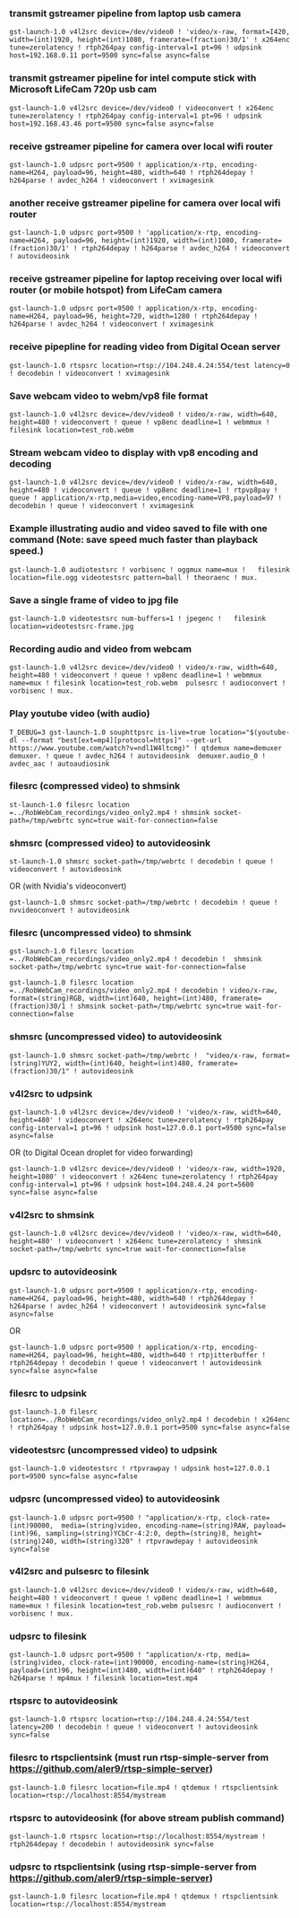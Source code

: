 ### transmit gstreamer pipeline from laptop usb camera

	gst-launch-1.0 v4l2src device=/dev/video0 ! 'video/x-raw, format=I420, width=(int)1920, height=(int)1080, framerate=(fraction)30/1' ! x264enc tune=zerolatency ! rtph264pay config-interval=1 pt=96 ! udpsink host=192.168.0.11 port=9500 sync=false async=false

### transmit gstreamer pipeline for intel compute stick with Microsoft LifeCam 720p usb cam

	gst-launch-1.0 v4l2src device=/dev/video0 ! videoconvert ! x264enc tune=zerolatency ! rtph264pay config-interval=1 pt=96 ! udpsink host=192.168.43.46 port=9500 sync=false async=false

### receive gstreamer pipeline for camera over local wifi router

	gst-launch-1.0 udpsrc port=9500 ! application/x-rtp, encoding-name=H264, payload=96, height=480, width=640 ! rtph264depay ! h264parse ! avdec_h264 ! videoconvert ! xvimagesink

### another receive gstreamer pipeline for camera over local wifi router

	gst-launch-1.0 udpsrc port=9500 ! 'application/x-rtp, encoding-name=H264, payload=96, height=(int)1920, width=(int)1080, framerate=(fraction)30/1' ! rtph264depay ! h264parse ! avdec_h264 ! videoconvert ! autovideosink

### receive gstreamer pipeline for laptop receiving over local wifi router (or mobile hotspot) from LifeCam camera

	gst-launch-1.0 udpsrc port=9500 ! application/x-rtp, encoding-name=H264, payload=96, height=720, width=1280 ! rtph264depay ! h264parse ! avdec_h264 ! videoconvert ! xvimagesink

### receive pipepline for reading video from Digital Ocean server

	gst-launch-1.0 rtspsrc location=rtsp://104.248.4.24:554/test latency=0 ! decodebin ! videoconvert ! xvimagesink

### Save webcam video to webm/vp8 file format

	gst-launch-1.0 v4l2src device=/dev/video0 ! video/x-raw, width=640, height=480 ! videoconvert ! queue ! vp8enc deadline=1 ! webmmux ! filesink location=test_rob.webm

### Stream webcam video to display with vp8 encoding and decoding

	gst-launch-1.0 v4l2src device=/dev/video0 ! video/x-raw, width=640, height=480 ! videoconvert ! queue ! vp8enc deadline=1 ! rtpvp8pay ! queue ! application/x-rtp,media=video,encoding-name=VP8,payload=97 ! decodebin ! queue ! videoconvert ! xvimagesink

### Example illustrating audio and video saved to file with one command (Note: save speed much faster than playback speed.)

	gst-launch-1.0 audiotestsrc ! vorbisenc ! oggmux name=mux !   filesink location=file.ogg videotestsrc pattern=ball ! theoraenc ! mux.

### Save a single frame of video to jpg file

	gst-launch-1.0 videotestsrc num-buffers=1 ! jpegenc !   filesink location=videotestsrc-frame.jpg

### Recording audio and video from webcam

	gst-launch-1.0 v4l2src device=/dev/video0 ! video/x-raw, width=640, height=480 ! videoconvert ! queue ! vp8enc deadline=1 ! webmmux name=mux ! filesink location=test_rob.webm  pulsesrc ! audioconvert ! vorbisenc ! mux.

### Play youtube video (with audio)

	T_DEBUG=3 gst-launch-1.0 souphttpsrc is-live=true location="$(youtube-dl --format "best[ext=mp4][protocol=https]" --get-url https://www.youtube.com/watch?v=ndl1W4ltcmg)" ! qtdemux name=demuxer  demuxer. ! queue ! avdec_h264 ! autovideosink  demuxer.audio_0 ! avdec_aac ! autoaudiosink


### filesrc (compressed video) to shmsink

	st-launch-1.0 filesrc location =../RobWebCam_recordings/video_only2.mp4 ! shmsink socket-path=/tmp/webrtc sync=true wait-for-connection=false

### shmsrc (compressed video) to autovideosink

	st-launch-1.0 shmsrc socket-path=/tmp/webrtc ! decodebin ! queue ! videoconvert ! autovideosink 

OR (with Nvidia's videoconvert)

	gst-launch-1.0 shmsrc socket-path=/tmp/webrtc ! decodebin ! queue ! nvvideoconvert ! autovideosink 

### filesrc (uncompressed video) to shmsink

	gst-launch-1.0 filesrc location =../RobWebCam_recordings/video_only2.mp4 ! decodebin !  shmsink socket-path=/tmp/webrtc sync=true wait-for-connection=false

	gst-launch-1.0 filesrc location =../RobWebCam_recordings/video_only2.mp4 ! decodebin ! video/x-raw, format=(string)RGB, width=(int)640, height=(int)480, framerate=(fraction)30/1 ! shmsink socket-path=/tmp/webrtc sync=true wait-for-connection=false


### shmsrc (uncompressed video) to autovideosink

	gst-launch-1.0 shmsrc socket-path=/tmp/webrtc !  "video/x-raw, format=(string)YUY2, width=(int)640, height=(int)480, framerate=(fraction)30/1" ! autovideosink


### v4l2src to udpsink

	gst-launch-1.0 v4l2src device=/dev/video0 ! 'video/x-raw, width=640, height=480' ! videoconvert ! x264enc tune=zerolatency ! rtph264pay config-interval=1 pt=96 ! udpsink host=127.0.0.1 port=9500 sync=false async=false 

OR (to Digital Ocean droplet for video forwarding)

	gst-launch-1.0 v4l2src device=/dev/video0 ! 'video/x-raw, width=1920, height=1080' ! videoconvert ! x264enc tune=zerolatency ! rtph264pay config-interval=1 pt=96 ! udpsink host=104.248.4.24 port=5600 sync=false async=false

### v4l2src to shmsink

	gst-launch-1.0 v4l2src device=/dev/video0 ! 'video/x-raw, width=640, height=480' ! videoconvert ! x264enc tune=zerolatency ! shmsink socket-path=/tmp/webrtc sync=true wait-for-connection=false 

### updsrc to autovideosink

	gst-launch-1.0 udpsrc port=9500 ! application/x-rtp, encoding-name=H264, payload=96, height=480, width=640 ! rtph264depay ! h264parse ! avdec_h264 ! videoconvert ! autovideosink sync=false async=false
 
OR 
 
	gst-launch-1.0 udpsrc port=9500 ! application/x-rtp, encoding-name=H264, payload=96, height=480, width=640 ! rtpjitterbuffer ! rtph264depay ! decodebin ! queue ! videoconvert ! autovideosink sync=false async=false

### filesrc to udpsink

	gst-launch-1.0 filesrc location=../RobWebCam_recordings/video_only2.mp4 ! decodebin ! x264enc ! rtph264pay ! udpsink host=127.0.0.1 port=9500 sync=false async=false 

### videotestsrc (uncompressed video) to udpsink

	gst-launch-1.0 videotestsrc ! rtpvrawpay ! udpsink host=127.0.0.1 port=9500 sync=false async=false 

### udpsrc (uncompressed video) to autovideosink

	gst-launch-1.0 udpsrc port=9500 ! "application/x-rtp, clock-rate=(int)90000,  media=(string)video, encoding-name=(string)RAW, payload=(int)96, sampling=(string)YCbCr-4:2:0, depth=(string)8, height=(string)240, width=(string)320" ! rtpvrawdepay ! autovideosink sync=false


### v4l2src and pulsesrc to filesink

	gst-launch-1.0 v4l2src device=/dev/video0 ! video/x-raw, width=640, height=480 ! videoconvert ! queue ! vp8enc deadline=1 ! webmmux name=mux ! filesink location=test_rob.webm pulsesrc ! audioconvert ! vorbisenc ! mux.

### udpsrc to filesink

	gst-launch-1.0 udpsrc port=9500 ! "application/x-rtp, media=(string)video, clock-rate=(int)90000, encoding-name=(string)H264, payload=(int)96, height=(int)480, width=(int)640" ! rtph264depay ! h264parse ! mp4mux ! filesink location=test.mp4

### rtspsrc to autovideosink

	gst-launch-1.0 rtspsrc location=rtsp://104.248.4.24:554/test latency=200 ! decodebin ! queue ! videoconvert ! autovideosink sync=false


### filesrc to rtspclientsink (must run rtsp-simple-server from https://github.com/aler9/rtsp-simple-server)

	gst-launch-1.0 filesrc location=file.mp4 ! qtdemux ! rtspclientsink location=rtsp://localhost:8554/mystream
	

### rtspsrc to autovideosink (for above stream publish command)

	gst-launch-1.0 rtspsrc location=rtsp://localhost:8554/mystream ! rtph264depay ! decodebin ! autovideosink sync=false


### udpsrc to rtspclientsink (using rtsp-simple-server from https://github.com/aler9/rtsp-simple-server)

	gst-launch-1.0 filesrc location=file.mp4 ! qtdemux ! rtspclientsink location=rtsp://localhost:8554/mystream
